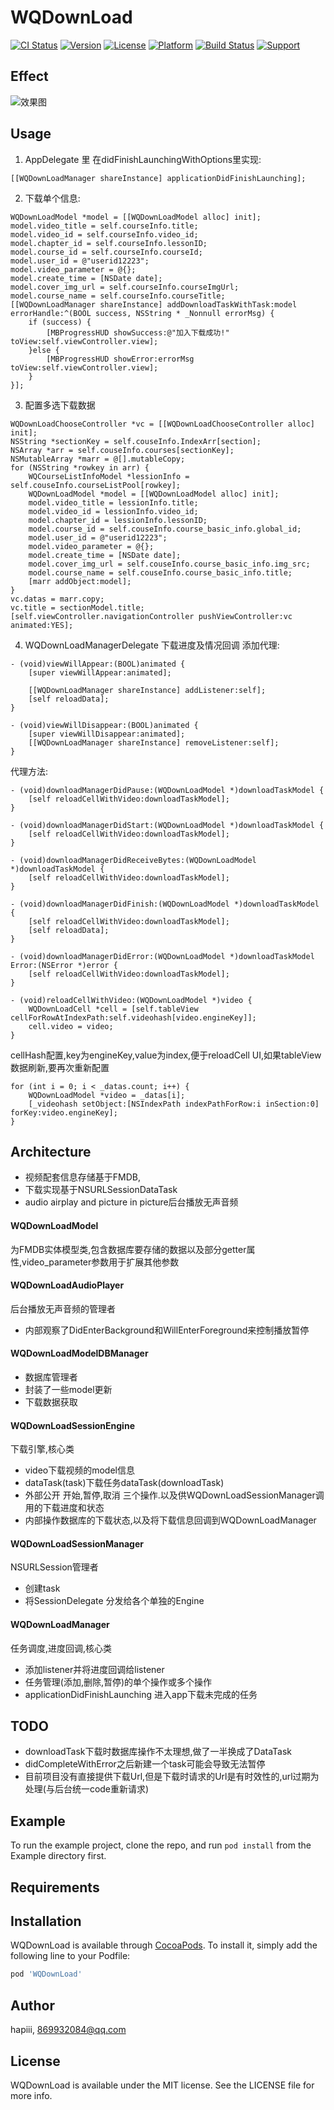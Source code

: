 # WQDownLoad

[![CI Status](https://img.shields.io/travis/hapiii/WQDownLoad.svg?style=flat)](https://travis-ci.org/hapiii/WQDownLoad)
[![Version](https://img.shields.io/cocoapods/v/WQDownLoad.svg?style=flat)](https://cocoapods.org/pods/WQDownLoad)
[![License](https://img.shields.io/cocoapods/l/WQDownLoad.svg?style=flat)](https://cocoapods.org/pods/WQDownLoad)
[![Platform](https://img.shields.io/cocoapods/p/WQDownLoad.svg?style=flat)](https://cocoapods.org/pods/WQDownLoad)
[![Build Status](https://img.shields.io/badge/build-passing-brightgreen.svg?style=flat)](https://travis-ci.org/hapiii/HPThemeKit)
[![Support](https://img.shields.io/badge/Support-iOS%208%2B-blue.svg?style=flat)](https://www.apple.com/nl/ios/)

## Effect
![效果图](https://github.com/hapiii/WQDownLoad/blob/master/imgs/demo.gif)

## Usage
1. AppDelegate 里 在didFinishLaunchingWithOptions里实现:

```objc
[[WQDownLoadManager shareInstance] applicationDidFinishLaunching];
```

2. 下载单个信息:

```objc
WQDownLoadModel *model = [[WQDownLoadModel alloc] init];
model.video_title = self.courseInfo.title;
model.video_id = self.courseInfo.video_id;
model.chapter_id = self.courseInfo.lessonID;
model.course_id = self.courseInfo.courseId;
model.user_id = @"userid12223";
model.video_parameter = @{};
model.create_time = [NSDate date];
model.cover_img_url = self.courseInfo.courseImgUrl;
model.course_name = self.courseInfo.courseTitle;
[[WQDownLoadManager shareInstance] addDownloadTaskWithTask:model errorHandle:^(BOOL success, NSString * _Nonnull errorMsg) {
    if (success) {
        [MBProgressHUD showSuccess:@"加入下载成功!" toView:self.viewController.view];
    }else {
        [MBProgressHUD showError:errorMsg toView:self.viewController.view];
    }
}];
```

3. 配置多选下载数据

```objc
WQDownLoadChooseController *vc = [[WQDownLoadChooseController alloc] init];
NSString *sectionKey = self.couseInfo.IndexArr[section];
NSArray *arr = self.couseInfo.courses[sectionKey];
NSMutableArray *marr = @[].mutableCopy;
for (NSString *rowkey in arr) {
    WQCourseListInfoModel *lessionInfo = self.couseInfo.courseListPool[rowkey];
    WQDownLoadModel *model = [[WQDownLoadModel alloc] init];
    model.video_title = lessionInfo.title;
    model.video_id = lessionInfo.video_id;
    model.chapter_id = lessionInfo.lessonID;
    model.course_id = self.couseInfo.course_basic_info.global_id;
    model.user_id = @"userid12223";
    model.video_parameter = @{};
    model.create_time = [NSDate date];
    model.cover_img_url = self.couseInfo.course_basic_info.img_src;
    model.course_name = self.couseInfo.course_basic_info.title;
    [marr addObject:model];
}
vc.datas = marr.copy;
vc.title = sectionModel.title;
[self.viewController.navigationController pushViewController:vc animated:YES];
```

4. WQDownLoadManagerDelegate 下载进度及情况回调
添加代理:

```objc
- (void)viewWillAppear:(BOOL)animated {
    [super viewWillAppear:animated];
    
    [[WQDownLoadManager shareInstance] addListener:self];
    [self reloadData];
}

- (void)viewWillDisappear:(BOOL)animated {
    [super viewWillDisappear:animated];
    [[WQDownLoadManager shareInstance] removeListener:self];
}
```

代理方法:


```objc
- (void)downloadManagerDidPause:(WQDownLoadModel *)downloadTaskModel {
    [self reloadCellWithVideo:downloadTaskModel];
}

- (void)downloadManagerDidStart:(WQDownLoadModel *)downloadTaskModel {
    [self reloadCellWithVideo:downloadTaskModel];
}

- (void)downloadManagerDidReceiveBytes:(WQDownLoadModel *)downloadTaskModel {
    [self reloadCellWithVideo:downloadTaskModel];
}

- (void)downloadManagerDidFinish:(WQDownLoadModel *)downloadTaskModel {
    [self reloadCellWithVideo:downloadTaskModel];
    [self reloadData];
}

- (void)downloadManagerDidError:(WQDownLoadModel *)downloadTaskModel Error:(NSError *)error {
    [self reloadCellWithVideo:downloadTaskModel];
}

- (void)reloadCellWithVideo:(WQDownLoadModel *)video {
    WQDownLoadCell *cell = [self.tableView cellForRowAtIndexPath:self.videohash[video.engineKey]];
    cell.video = video;
}
```

cellHash配置,key为engineKey,value为index,便于reloadCell UI,如果tableView数据刷新,要再次重新配置

```objc
for (int i = 0; i < _datas.count; i++) {
    WQDownLoadModel *video = _datas[i];
    [_videohash setObject:[NSIndexPath indexPathForRow:i inSection:0] forKey:video.engineKey];
}
```

## Architecture

* 视频配套信息存储基于FMDB, 
* 下载实现基于NSURLSessionDataTask
* audio airplay and picture in picture后台播放无声音频

#### WQDownLoadModel

为FMDB实体模型类,包含数据库要存储的数据以及部分getter属性,video_parameter参数用于扩展其他参数
#### WQDownLoadAudioPlayer

后台播放无声音频的管理者

* 内部观察了DidEnterBackground和WillEnterForeground来控制播放暂停

#### WQDownLoadModelDBManager 

* 数据库管理者
* 封装了一些model更新
* 下载数据获取

#### WQDownLoadSessionEngine

下载引擎,核心类

* video下载视频的model信息 
* dataTask(task)下载任务dataTask(downloadTask)
* 外部公开 开始,暂停,取消 三个操作.以及供WQDownLoadSessionManager调用的下载进度和状态
* 内部操作数据库的下载状态,以及将下载信息回调到WQDownLoadManager

#### WQDownLoadSessionManager

NSURLSession管理者

* 创建task
* 将SessionDelegate 分发给各个单独的Engine


#### WQDownLoadManager
任务调度,进度回调,核心类

* 添加listener并将进度回调给listener
* 任务管理(添加,删除,暂停)的单个操作或多个操作
* applicationDidFinishLaunching 进入app下载未完成的任务


## TODO

* downloadTask下载时数据库操作不太理想,做了一半换成了DataTask
* didCompleteWithError之后新建一个task可能会导致无法暂停
* 目前项目没有直接提供下载Url,但是下载时请求的Url是有时效性的,url过期为处理(与后台统一code重新请求)

## Example

To run the example project, clone the repo, and run `pod install` from the Example directory first.

## Requirements

## Installation

WQDownLoad is available through [CocoaPods](https://cocoapods.org). To install
it, simply add the following line to your Podfile:

```ruby
pod 'WQDownLoad'
```

## Author

hapiii, 869932084@qq.com

## License

WQDownLoad is available under the MIT license. See the LICENSE file for more info.
